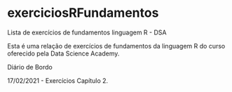 # exerciciosRFundamentos
Lista de exercícios de fundamentos linguagem R - DSA

Esta é uma relação de exercícios de fundamentos da linguagem R do curso oferecido pela Data Science Academy.

Diário de Bordo

17/02/2021 - Exercícios Capítulo 2.
